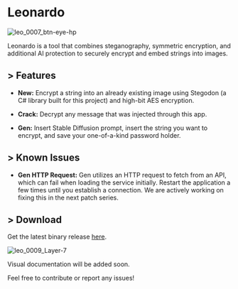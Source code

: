 # Leonardo

![leo_0007_btn-eye-hp](https://github.com/2alf/Leonardo/assets/113948114/c4c8e3e3-c773-43fe-ab0e-966edbbcb015)


Leonardo is a tool that combines steganography, symmetric encryption, and additional AI protection to securely encrypt and embed strings into images.

## > Features


- **New:** Encrypt a string into an already existing image using Stegodon (a C# library built for this project) and high-bit AES encryption.

- **Crack:** Decrypt any message that was injected through this app.

- **Gen:** Insert Stable Diffusion prompt, insert the string you want to encrypt, and save your one-of-a-kind password holder.

## > Known Issues

- **Gen HTTP Request:** Gen utilizes an HTTP request to fetch from an API, which can fail when loading the service initially. Restart the application a few times until you establish a connection. We are actively working on fixing this in the next patch series.

## > Download

Get the latest binary release [here](https://github.com/2alf/Leonardo/releases/tag/alpha).


![leo_0009_Layer-7](https://github.com/2alf/Leonardo/assets/113948114/9ca30cba-727a-4bc2-b322-ec804b028b93)

Visual documentation will be added soon.

Feel free to contribute or report any issues!
